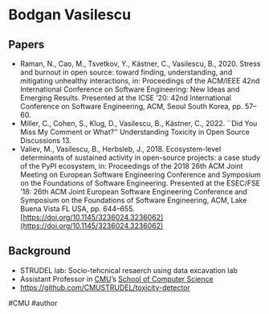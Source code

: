# Bodgan Vasilescu

## Papers
- Raman, N., Cao, M., Tsvetkov, Y., Kästner, C., Vasilescu, B., 2020. Stress and burnout in open source: toward finding, understanding, and mitigating unhealthy interactions, in: Proceedings of the ACM/IEEE 42nd International Conference on Software Engineering: New Ideas and Emerging Results. Presented at the ICSE ’20: 42nd International Conference on Software Engineering, ACM, Seoul South Korea, pp. 57–60. 
- Miller, C., Cohen, S., Klug, D., Vasilescu, B., Kästner, C., 2022. ``Did You Miss My Comment or What?’’ Understanding Toxicity in Open Source Discussions 13.
- Valiev, M., Vasilescu, B., Herbsleb, J., 2018. Ecosystem-level determinants of sustained activity in open-source projects: a case study of the PyPI ecosystem, in: Proceedings of the 2018 26th ACM Joint Meeting on European Software Engineering Conference and Symposium on the Foundations of Software Engineering. Presented at the ESEC/FSE ’18: 26th ACM Joint European Software Engineering Conference and Symposium on the Foundations of Software Engineering, ACM, Lake Buena Vista FL USA, pp. 644–655. [https://doi.org/10.1145/3236024.3236062](https://doi.org/10.1145/3236024.3236062)

## Background
- STRUDEL lab: Socio-tehcnical resaerch using data excavation lab
- Assistant Professor in [CMU](http://www.cmu.edu)’s [School of Computer Science](http://scs.cmu.edu)
- https://github.com/CMUSTRUDEL/toxicity-detector


#CMU #author